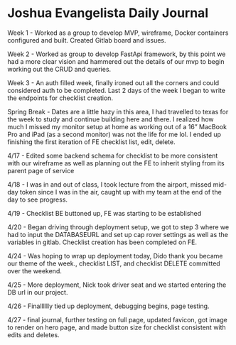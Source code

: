 # Joshua Evangelista Daily Journal
Week 1 - Worked as a group to develop MVP, wireframe, Docker containers configured and built. Created Gitlab board and issues.

Week 2 - Worked as group to develop FastApi framework, by this point we had a more clear vision and hammered out the details of our mvp to begin working out the CRUD and queries.

Week 3 - An auth filled week, finally ironed out all the corners and could considered auth to be completed. Last 2 days of the week I began to write the endpoints for checklist creation.

Spring Break - Dates are a little hazy in this area, I had travelled to texas for the week to study and continue building here and there. I realized how much I missed my monitor setup at home as working out of a 16” MacBook Pro and iPad (as a second monitor) was not the life for me lol.  I ended up finishing the first iteration of FE checklist list, edit, delete.

4/17 - Edited some backend schema for checklist to be more consistent with our wireframe as well as planning out the FE to inherit styling from its parent page of service

4/18 - I was in and out of class, I took lecture from the airport, missed mid-day token since I was in the air, caught up with my team at the end of the day to see progress.

4/19 - Checklist BE buttoned up, FE was starting to be established

4/20 - Began driving through deployment setup, we got to step 3 where we had to input the DATABASEURL and set up cap rover settings as well as the variables in gitlab. Checklist creation has been completed on FE.

4/24 - Was hoping to wrap up deployment today, Dido thank you became our theme of the week., checklist LIST, and checklist DELETE committed over the weekend.

4/25 - More deployment, Nick took driver seat and we started entering the DB url in our project.

4/26 - Finalllllly tied up deployment, debugging begins, page testing.

4/27 - final journal, further testing on full page, updated favicon, got image to render on hero page, and made button size for checklist consistent with edits and deletes.
